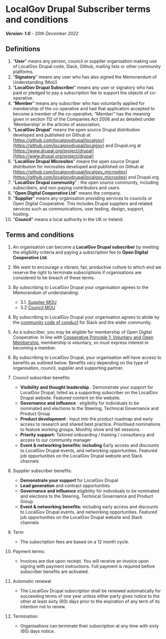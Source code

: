 # LocalGov Drupal Subscriber terms and conditions

_**Version: 1.0** - 20th December 2022_

## Definitions

1. “**User**” means any person, council or supplier organisation making use of LocalGov Drupal code, Slack, Github, mailing lists or other community platforms. 
2. “**Signatory**” means any user who has also signed the Memorandum of Understanding (MoU) 
3. “**LocalGov Drupal Subscriber**” means any user or signatory who has paid or pledged to pay a subscription fee to support the objects of co-operative.
4. “**Member**” means any subscriber who has voluntarily applied for membership of the co-operative and had that application accepted to become a member of the co-operative. “Member” has the meaning given in section 112 of the Companies Act 2006 and as detailed under ‘Membership’ in the articles of association;
5. "**LocalGov Drupal**" means the open source Drupal distribution developed and published on Github at [https://github.com/localgovdrupal/localgov](https://github.com/localgovdrupal/localgov) and Drupal.org at [https://www.drupal.org/project/drupal](https://www.drupal.org/project/drupal) 
6. "**LocalGov Drupal Microsites**" means the open source Drupal distribution for microsites developed and published on Github at [https://github.com/localgovdrupal/localgov_microsites](https://github.com/localgovdrupal/localgov_microsites) and Drupal.org.    
7. "**LocalGov Drupal community**" : the open source community, including subscribers, and non-paying contributors and users.
8. "**Open Digital Cooperative Ltd**" means the company. 
9. "**Supplier**" means any organisation providing services to councils or Open Digital Cooperative. This includes Drupal suppliers and related services such as communications, user testing, design, support, hosting. 
10. "**Council**" means a local authority in the UK or Ireland. 


## Terms and conditions

1. An organisation can become a **LocalGov Drupal subscriber** by meeting the eligibility criteria and paying a subscription fee to **Open Digital Cooperative Ltd**.
2. We want to encourage a vibrant, fair, productive culture to which end we reserve the right to terminate subscriptions if organisations are considered to be breach of these terms.
3. By subscribing to LocalGov Drupal your organisation agrees to the Memorandum of understanding:

      - 3.1. [Supplier MOU ](https://localgovdrupal.org/suppliers/supplier-membership/supplier-mou)
      - 3.2 [Council MOU](https://localgovdrupal.org/drupal-for-councils/membership#mou)

4. By subscribing to LocalGov Drupal your organisation agrees to abide by the [community code of conduct](https://localgovdrupal.org/resources/code-conduct) for Slack and the wider community.
5. As a subscriber, you may be eligible for membership of Open Digital Cooperative. In line with [Cooperative Principle 1: Voluntary and Open Membership](https://www.ica.coop/en/cooperatives/cooperative-identity), membership is voluntary, so must express interest in becoming a member. 
6. By subscribing to LocalGov Drupal, your organisation will have access to benefits as outlined below. Benefits vary depending on the type of organisation, council, supplier and supporting partner. 
7. Council subscriber benefits:
    - **Visibility and thought leadership** : Demonstrate your support for LocalGov Drupal, listed as a supporting subscriber on the LocalGov Drupal website. Featured content on the website.
    - **Governance and influence** : eligibility for individuals to be nominated and elections to the Steering, Technical Governance and Product Group
    - **Product development** : Input into the product roadmap and early access to research and shared best practice. Prioritised nominations to feature working groups. Monthly show and tell sessions.
    - **Priority support:** Tailored onboarding / training / consultancy and access to our community manager
    - **Event & networking benefits: including** Early access and discounts to LocalGov Drupal events, and networking opportunities. Featured job opportunities on the LocalGov Drupal website and Slack channels
8. Supplier subscriber benefits: 
    - **Demonstrate your support** for LocalGov Drupal
    - **Lead generation** and contract opportunities
    - **Governance and influence** eligibility for individuals to be nominated and elections to the Steering, Technical Governance and Product Group
    - **Event & networking benefits:** including early access and discounts to LocalGov Drupal events, and networking opportunities. Featured job opportunities on the LocalGov Drupal website and Slack channels
9. Term
    -  The subscription fees are based on a 12 month cycle. 
10. Payment terms: 
    - Invoices are due upon receipt. You will receive an invoice upon signing with payment instructions. Full payment is required before subscriber benefits are activated.
11. Automatic renewal
    - The LocalGov Drupal subscription shall be renewed automatically for succeeding terms of one year unless either party gives notice to the other at least sixty (60) days prior to the expiration of any term of its intention not to renew.
12. Termination: 
    - Organisations can terminate their subscription at any time with sixty (60) days notice. 
